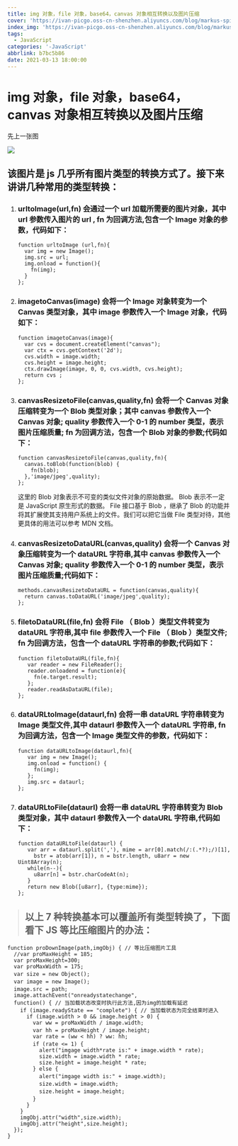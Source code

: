 ```yaml
---
title: img 对象，file 对象，base64，canvas 对象相互转换以及图片压缩
cover: 'https://ivan-picgo.oss-cn-shenzhen.aliyuncs.com/blog/markus-spiske-xekxE_VR0Ec-unsplash.jpg'
index_img: 'https://ivan-picgo.oss-cn-shenzhen.aliyuncs.com/blog/markus-spiske-xekxE_VR0Ec-unsplash.jpg'
tags:
  - JavaScript
categories: '-JavaScript'
abbrlink: b7bc5b86
date: 2021-03-13 18:00:00
---
```

# img 对象，file 对象，base64，canvas 对象相互转换以及图片压缩

先上一张图

![](https://ivan-picgo.oss-cn-shenzhen.aliyuncs.com/blog/1475680-20190312204416645-1976367767.png)

## 该图片是 js 几乎所有图片类型的转换方式了。接下来讲讲几种常用的类型转换：

1. ### urltoImage(url,fn) 会通过一个 url 加载所需要的图片对象，其中 url 参数传入图片的 url , fn 为回调方法,包含一个 Image 对象的参数，代码如下：

   ```
   function urltoImage (url,fn){
     var img = new Image();
     img.src = url;
     img.onload = function(){
       fn(img);
     }
   };
   ```

2. ### imagetoCanvas(image) 会将一个 Image 对象转变为一个 Canvas 类型对象，其中 image 参数传入一个 Image 对象，代码如下：

   ```
   function imagetoCanvas(image){
     var cvs = document.createElement("canvas");
     var ctx = cvs.getContext('2d');
     cvs.width = image.width;
     cvs.height = image.height;
     ctx.drawImage(image, 0, 0, cvs.width, cvs.height);
     return cvs ;
   };
   ```

3. ### canvasResizetoFile(canvas,quality,fn) 会将一个 Canvas 对象压缩转变为一个 Blob 类型对象；其中 canvas 参数传入一个 Canvas 对象; quality 参数传入一个 0-1 的 number 类型，表示图片压缩质量; fn 为回调方法，包含一个 Blob 对象的参数;代码如下：

   ```
   function canvasResizetoFile(canvas,quality,fn){
     canvas.toBlob(function(blob) {
       fn(blob);
     },'image/jpeg',quality);
   };
   ```

   这里的 Blob 对象表示不可变的类似文件对象的原始数据。 Blob 表示不一定是 JavaScript 原生形式的数据。 File 接口基于 Blob ，继承了 Blob 的功能并将其扩展使其支持用户系统上的文件。我们可以把它当做 File 类型对待，其他更具体的用法可以参考 MDN 文档。

4. ### canvasResizetoDataURL(canvas,quality) 会将一个 Canvas 对象压缩转变为一个 dataURL 字符串,其中 canvas 参数传入一个 Canvas 对象; quality 参数传入一个 0-1 的 number 类型，表示图片压缩质量;代码如下：

   ```
   methods.canvasResizetoDataURL = function(canvas,quality){
     return canvas.toDataURL('image/jpeg',quality);
   };
   ```

5. ### filetoDataURL(file,fn) 会将 File （ Blob ）类型文件转变为 dataURL 字符串,其中 file 参数传入一个 File （ Blob ）类型文件; fn 为回调方法，包含一个 dataURL 字符串的参数;代码如下：

   ```
   function filetoDataURL(file,fn){
      var reader = new FileReader();
      reader.onloadend = function(e){
        fn(e.target.result);
      };
      reader.readAsDataURL(file);
   };
   ```

6. ### dataURLtoImage(dataurl,fn) 会将一串 dataURL 字符串转变为 Image 类型文件,其中 dataurl 参数传入一个 dataURL 字符串, fn 为回调方法，包含一个 Image 类型文件的参数，代码如下：

   ```
   function dataURLtoImage(dataurl,fn){
      var img = new Image();
      img.onload = function() {
        fn(img);
      };
      img.src = dataurl;
   };
   ```

7. ### dataURLtoFile(dataurl) 会将一串 dataURL 字符串转变为 Blob 类型对象，其中 dataurl 参数传入一个 dataURL 字符串,代码如下：

   ```
   function dataURLtoFile(dataurl) {
      var arr = dataurl.split(','), mime = arr[0].match(/:(.*?);/)[1],
        bstr = atob(arr[1]), n = bstr.length, u8arr = new Uint8Array(n);
      while(n--){
        u8arr[n] = bstr.charCodeAt(n);
      }
      return new Blob([u8arr], {type:mime});
   };
   ```

> ## 以上 7 种转换基本可以覆盖所有类型转换了，下面看下 JS 等比压缩图片的办法：

```
function proDownImage(path,imgObj) { // 等比压缩图片工具
  //var proMaxHeight = 185;
  var proMaxHeight=300;
  var proMaxWidth = 175;
  var size = new Object();　
  var image = new Image();　
  image.src = path;　
  image.attachEvent("onreadystatechange",
  function() { // 当加载状态改变时执行此方法,因为img的加载有延迟
    if (image.readyState == "complete") { // 当加载状态为完全结束时进入
      if (image.width > 0 && image.height > 0) {
        var ww = proMaxWidth / image.width;
        var hh = proMaxHeight / image.height;　
        var rate = (ww < hh) ? ww: hh;
        if (rate <= 1) {　
          alert("imgage width*rate is:" + image.width * rate);
          size.width = image.width * rate;
          size.height = image.height * rate;
        } else {
          alert("imgage width is:" + image.width);　　
          size.width = image.width;　　
          size.height = image.height;　　　
        }　
      }
    }
    imgObj.attr("width",size.width);
    imgObj.attr("height",size.height);
  });
}
```
